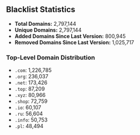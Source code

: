 ## Blacklist Statistics

- **Total Domains:** 2,797,144
- **Unique Domains:** 2,797,144
- **Added Domains Since Last Version:** 800,945
- **Removed Domains Since Last Version:** 1,025,717

### Top-Level Domain Distribution

-  `.com`: 1,226,785
-  `.org`: 236,037
-  `.net`: 173,426
-  `.top`: 87,209
-  `.xyz`: 80,966
-  `.shop`: 72,759
-  `.io`: 60,107
-  `.ru`: 56,604
-  `.info`: 50,753
-  `.pl`: 48,494
